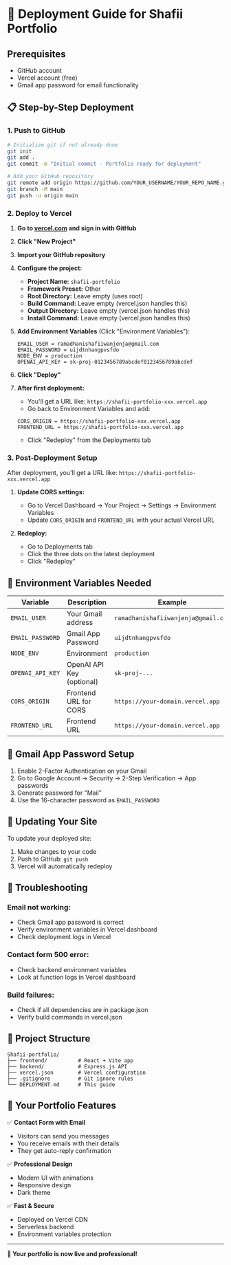 # 🚀 Deployment Guide for Shafii Portfolio

## Prerequisites

- GitHub account
- Vercel account (free)
- Gmail app password for email functionality

## 📋 Step-by-Step Deployment

### 1. Push to GitHub

```bash
# Initialize git if not already done
git init
git add .
git commit -m "Initial commit - Portfolio ready for deployment"

# Add your GitHub repository
git remote add origin https://github.com/YOUR_USERNAME/YOUR_REPO_NAME.git
git branch -M main
git push -u origin main
```

### 2. Deploy to Vercel

1. **Go to [vercel.com](https://vercel.com) and sign in with GitHub**

2. **Click "New Project"**

3. **Import your GitHub repository**

4. **Configure the project:**

   - **Project Name:** `shafii-portfolio`
   - **Framework Preset:** Other
   - **Root Directory:** Leave empty (uses root)
   - **Build Command:** Leave empty (vercel.json handles this)
   - **Output Directory:** Leave empty (vercel.json handles this)
   - **Install Command:** Leave empty (vercel.json handles this)

5. **Add Environment Variables** (Click "Environment Variables"):

   ```
   EMAIL_USER = ramadhanishafiiwanjenja@gmail.com
   EMAIL_PASSWORD = uijdtnhangpvsfdo
   NODE_ENV = production
   OPENAI_API_KEY = sk-proj-0123456789abcdef0123456789abcdef
   ```

6. **Click "Deploy"**

7. **After first deployment:**
   - You'll get a URL like: `https://shafii-portfolio-xxx.vercel.app`
   - Go back to Environment Variables and add:
   ```
   CORS_ORIGIN = https://shafii-portfolio-xxx.vercel.app
   FRONTEND_URL = https://shafii-portfolio-xxx.vercel.app
   ```
   - Click "Redeploy" from the Deployments tab

### 3. Post-Deployment Setup

After deployment, you'll get a URL like: `https://shafii-portfolio-xxx.vercel.app`

1. **Update CORS settings:**

   - Go to Vercel Dashboard → Your Project → Settings → Environment Variables
   - Update `CORS_ORIGIN` and `FRONTEND_URL` with your actual Vercel URL

2. **Redeploy:**
   - Go to Deployments tab
   - Click the three dots on the latest deployment
   - Click "Redeploy"

## 🔧 Environment Variables Needed

| Variable         | Description               | Example                             |
| ---------------- | ------------------------- | ----------------------------------- |
| `EMAIL_USER`     | Your Gmail address        | `ramadhanishafiiwanjenja@gmail.com` |
| `EMAIL_PASSWORD` | Gmail App Password        | `uijdtnhangpvsfdo`                  |
| `NODE_ENV`       | Environment               | `production`                        |
| `OPENAI_API_KEY` | OpenAI API Key (optional) | `sk-proj-...`                       |
| `CORS_ORIGIN`    | Frontend URL for CORS     | `https://your-domain.vercel.app`    |
| `FRONTEND_URL`   | Frontend URL              | `https://your-domain.vercel.app`    |

## 📧 Gmail App Password Setup

1. Enable 2-Factor Authentication on your Gmail
2. Go to Google Account → Security → 2-Step Verification → App passwords
3. Generate password for "Mail"
4. Use the 16-character password as `EMAIL_PASSWORD`

## 🔄 Updating Your Site

To update your deployed site:

1. Make changes to your code
2. Push to GitHub: `git push`
3. Vercel will automatically redeploy

## 🐛 Troubleshooting

### Email not working:

- Check Gmail app password is correct
- Verify environment variables in Vercel dashboard
- Check deployment logs in Vercel

### Contact form 500 error:

- Check backend environment variables
- Look at function logs in Vercel dashboard

### Build failures:

- Check if all dependencies are in package.json
- Verify build commands in vercel.json

## 📁 Project Structure

```
Shafii-portfolio/
├── frontend/          # React + Vite app
├── backend/           # Express.js API
├── vercel.json        # Vercel configuration
├── .gitignore         # Git ignore rules
└── DEPLOYMENT.md      # This guide
```

## 🎉 Your Portfolio Features

✅ **Contact Form with Email**

- Visitors can send you messages
- You receive emails with their details
- They get auto-reply confirmation

✅ **Professional Design**

- Modern UI with animations
- Responsive design
- Dark theme

✅ **Fast & Secure**

- Deployed on Vercel CDN
- Serverless backend
- Environment variables protection

---

**🚀 Your portfolio is now live and professional!**
